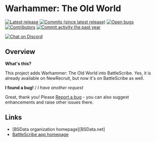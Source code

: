 Warhammer: The Old World
==================

[![Latest release](https://img.shields.io/github/release/Birddie721/TOW.svg?style=flat-square)](https://github.com/Birddie721/TOW/releases/latest)
[![Commits (since latest release)](https://img.shields.io/github/commits-since/Birddie721/TOW/latest.svg?style=flat-square)](https://github.com/Birddie721/TOW/releases)
[![Open bugs](https://img.shields.io/github/issues/Birddie721/TOW/bug.svg?style=flat-square&label=bugs)](https://github.com/Birddie721/TOW/issues?q=is%3Aissue+is%3Aopen+label%3Abug)
[![Contributors](https://img.shields.io/github/contributors/Birddie721/TOW.svg?style=flat-square)](https://github.com/Birddie721/TOW/graphs/contributors)
[![Commit activity the past year](https://img.shields.io/github/commit-activity/y/Birddie721/TOW.svg?style=flat-square)](https://github.com/Birddie721/TOW/pulse/monthly)

[![Chat on Discord](https://img.shields.io/discord/558412685981777922.svg?logo=discord&style=popout-square)](https://www.bsdata.net/discord)

## Overview ##

__What's this?__

This project adds Warhammer: The Old World into BattleScribe. Yes, it is already available on NewRecruit, but now it's on BattleScribe as well.


__I found a bug!__ / *I have another request*

Great, thank you! Please [Report a bug][bug report] - you can also suggest enhancements and raise other issues there.

## Links ##

* [BSData organization homepage][BSData.net]
* [BattleScribe app homepage](https://www.battlescribe.net/)

[bug report]: https://github.com/Birddie721/TOW/issues/new
